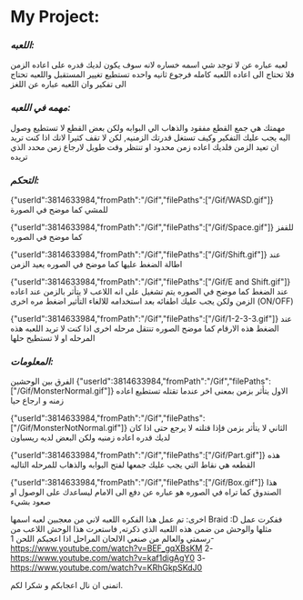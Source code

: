 # My Project:


### ***اللعبه:***
لعبه عباره عن لا توجد شي اسمه خساره لانه سوف يكون لديك قدره على اعاده الزمن فلا تحتاج الى اعاده اللعبه كامله فرجوع ثانيه واحده تستطيع تغيير المستقبل واللعبه تحتاج الى تفكير وان اللعبه عباره عن اللغز

### ***مهمه في اللعبه:***
مهمتك هي جمع القطع مفقود والذهاب الي البوابه ولكن بعض القطع لا تستطيع وصول اليه يجب عليك التفكير وكيف تستغل قدرتك الزمنيه, لكن لا تقف  كثيرا لانك اذا كنت تريد ان تعيد الزمن فلديك اعاده زمن محدود او تنتظر وقت طويل لارجاع زمن محدد الذي تريده

### ***التحكم:***

{"userId":3814633984,"fromPath":"/Gif","filePaths":["/Gif/WASD.gif"]}
للمشي كما موضح في الصورة

{"userId":3814633984,"fromPath":"/Gif","filePaths":["/Gif/Space.gif"]}
للقفز كما موضح في الصوره

{"userId":3814633984,"fromPath":"/Gif","filePaths":["/Gif/Shift.gif"]}
عند اطالة الضغط عليها كما موضح في الصوره يعيد الزمن

{"userId":3814633984,"fromPath":"/Gif","filePaths":["/Gif/E and Shift.gif"]}
عند الضغط كما موضح في الصوره يتم تشغيل على انه اللاعب لا يتأثر بالزمن عند اعاده الزمن ولكن يجب عليك اطفائه بعد استخدامه
للالغاء التأثير اضغط مره اخرى (ON/OFF)

{"userId":3814633984,"fromPath":"/Gif","filePaths":["/Gif/1-2-3-3.gif"]}
عند الضغط هذه الارقام كما موضح الصوره تنتقل مرحله اخرى اذا كنت لا تريد اللعبه هذه المرحله او لا تستطيح حلها


### ***المعلومات:***

الفرق بين الوحشين
{"userId":3814633984,"fromPath":"/Gif","filePaths":["/Gif/MonsterNormal.gif"]}
الاول يتأثر بزمن بمعنى اخر عندما تقتله تستطيع اعاده زمنه و ارجاع حيا

{"userId":3814633984,"fromPath":"/Gif","filePaths":["/Gif/MonsterNotNormal.gif"]}
الثاني لا يتأثر بزمن فإذا قتلته لا يرجع حتى اذا كان لديك قدره اعاده زمنيه ولكن البعض لديه ريسباون

{"userId":3814633984,"fromPath":"/Gif","filePaths":["/Gif/Part.gif"]}
هذه القطعه هي نقاط التي يجب عليك جمعها لفتح البوابه والذهاب للمرحله التاليه

{"userId":3814633984,"fromPath":"/Gif","filePaths":["/Gif/Box.gif"]}
هذا الصندوق كما تراه في الصوره هو عباره عن دفع الى الامام ليساعدك على الوصول او صعود بشيء








اخرى:
تم عمل هذا الفكره اللعبه لاني من معجبين لعبه اسمها 
Braid :D
ففكرت عمل مثلها
والوحش من ضمن هذه اللعبه الذي ذكرته, فاستعرت هذا الوحش
اللاعب من رسمتي والعالم من صنعي
الالحان المراحل اذا اعجبكم اللحن
1-https://www.youtube.com/watch?v=BEF_gqXBsKM
2-https://www.youtube.com/watch?v=kaf1digAgY0
3-https://www.youtube.com/watch?v=KRhGkpSKdJ0


اتمنى ان نال اعجابكم 
و شكرا لكم.
